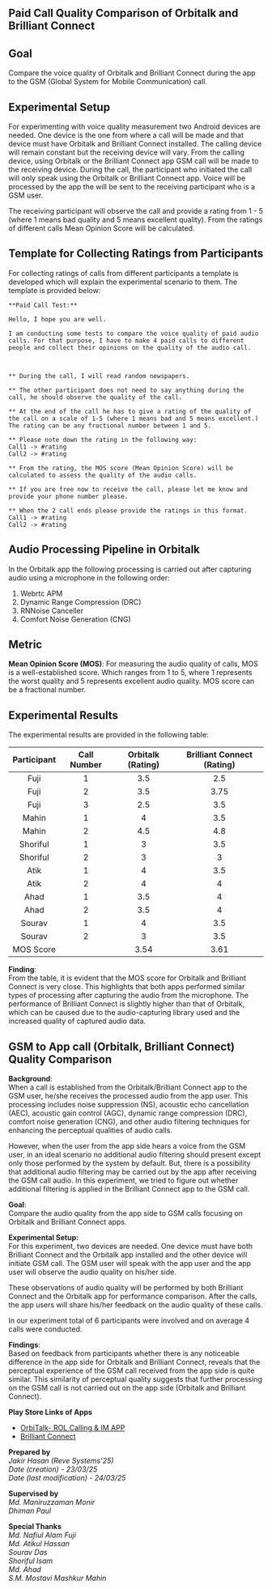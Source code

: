 ## Paid Call Quality Comparison of Orbitalk and Brilliant Connect

## Goal
Compare the voice quality of Orbitalk and Brilliant Connect during the app to the GSM (Global System for Mobile Communication) call.

## Experimental Setup
For experimenting with voice quality measurement two Android devices are needed. One device is the one from where a call will be made and that device must have Orbitalk and Brilliant Connect installed. The calling device will remain constant but the receiving device will vary. From the calling device, using Orbitalk or the Brilliant Connect app GSM call will be made to the receiving device. During the call, the participant who initiated the call will only speak using the Orbitalk or Brilliant Connect app. Voice will be processed by the app the will be sent to the receiving participant who is a GSM user.  

The receiving participant will observe the call and provide a rating from 1 - 5 (where 1 means bad quality and 5 means excellent quality). From the ratings of different calls Mean Opinion Score will be calculated.

## Template for Collecting Ratings from Participants
For collecting ratings of calls from different participants a template is developed which will explain the experimental scenario to them. The template is provided below:

```
**Paid Call Test:**

Hello, I hope you are well. 

I am conducting some tests to compare the voice quality of paid audio calls. For that purpose, I have to make 4 paid calls to different people and collect their opinions on the quality of the audio call. 



** During the call, I will read random newspapers.

** The other participant does not need to say anything during the call, he should observe the quality of the call.

** At the end of the call he has to give a rating of the quality of the call on a scale of 1-5 (where 1 means bad and 5 means excellent.) The rating can be any fractional number between 1 and 5. 

** Please note down the rating in the following way:
Call1 -> #rating 
Call2 -> #rating

** From the rating, the MOS score (Mean Opinion Score) will be calculated to assess the quality of the audio calls.

** If you are free now to receive the call, please let me know and provide your phone number please.

** When the 2 call ends please provide the ratings in this format.
Call1 -> #rating 
Call2 -> #rating
```

## Audio Processing Pipeline in Orbitalk
In the Orbitalk app the following processing is carried out after capturing audio using a microphone in the following order:
1. Webrtc APM
2. Dynamic Range Compression (DRC)
3. RNNoise Canceller
4. Comfort Noise Generation (CNG)

## Metric
**Mean Opinion Score (MOS)**: For measuring the audio quality of calls, MOS is a well-established score. Which ranges from 1 to 5, where 1 represents the worst quality and 5 represents excellent audio quality. MOS score can be a fractional number. 

## Experimental Results
The experimental results are provided in the following table:

| Participant | Call Number | Orbitalk (Rating) | Brilliant Connect (Rating) |
|:-----------:|:-----------:|:-----------------:|:--------------------------:|
| Fuji        | 1           | 3.5               | 2.5                        | 
| Fuji        | 2           | 3.5               | 3.75                       | 
| Fuji        | 3           | 2.5               | 3.5                        | 
| Mahin       | 1           | 4                 | 3.5                        | 
| Mahin       | 2           | 4.5               | 4.8                        | 
| Shoriful    | 1           | 3                 | 3.5                        | 
| Shoriful    | 2           | 3                 | 3                          | 
| Atik        | 1           | 4                 | 3.5                        | 
| Atik        | 2           | 4                 | 4                          | 
| Ahad        | 1           | 3.5               | 4                          | 
| Ahad        | 2           | 3.5               | 4                          | 
| Sourav      | 1           | 4                 | 3.5                        | 
| Sourav      | 2           | 3                 | 3.5                        | 
| MOS Score   |             | 3.54              | 3.61                       |


**Finding**:<br>
From the table, it is evident that the MOS score for Orbitalk and Brilliant Connect is very close. This highlights that both apps performed similar types of processing after capturing the audio from the microphone. The performance of Brilliant Connect is slightly higher than that of Orbitalk, which can be caused due to the audio-capturing library used and the increased quality of captured audio data. 


## GSM to App call (Orbitalk, Brilliant Connect) Quality Comparison

**Background**:<br>
When a call is established from the Orbitalk/Brilliant Connect app to the GSM user, he/she receives the processed audio from the app user. This processing includes noise suppression (NS), acoustic echo cancellation (AEC), acoustic gain control (AGC), dynamic range compression (DRC), comfort noise generation (CNG), and other audio filtering techniques for enhancing the perceptual qualities of audio calls.

However, when the user from the app side hears a voice from the GSM user, in an ideal scenario no additional audio filtering should present except only those performed by the system by default. But, there is a possibility that additional audio filtering may be carried out by the app after receiving the GSM call audio. In this experiment, we tried to figure out whether additional filtering is applied in the Brilliant Connect app to the GSM call.


**Goal**:<br> 
Compare the audio quality from the app side to GSM calls focusing on Orbitalk and Brilliant Connect apps.

**Experimental Setup:**<br>
For this experiment, two devices are needed. One device must have both Brilliant Connect and the Orbitalk app installed and the other device will initiate GSM call. The GSM user will speak with the app user and the app user will observe the audio quality on his/her side.

These observations of audio quality will be performed by both Brilliant Connect and the Orbitalk app for performance comparison. After the calls, the app users will share his/her feedback on the audio quality of these calls.

In our experiment total of 6 participants were involved and on average 4 calls were conducted.


**Findings**:<br>
Based on feedback from participants whether there is any noticeable difference in the app side for Orbitalk and Brilliant Connect, reveals that the perceptual experience of the GSM call received from the app side is quite similar. This similarity of perceptual quality suggests that further processing on the GSM call is not carried out on the app side (Orbitalk and Brilliant Connect).

**Play Store Links of Apps**<br>
* [OrbiTalk- ROL Calling & IM APP](https://play.google.com/store/apps/details?id=com.orbitalk.app&hl=en)
* [Brilliant Connect](https://play.google.com/store/apps/details?id=com.brilliant.connect.com.bd&hl=en) 

**Prepared by**<br>
*Jakir Hasan (Reve Systems'25)*<br>
*Date (creation) - 23/03/25*<br>
*Date (last modification) - 24/03/25*<br>

**Supervised by**<br>
*Md. Maniruzzaman Monir*<br>
*Dhiman Paul*<br>

**Special Thanks**<br>
*Md. Nafiul Alam Fuji*<br>
*Md. Atikul Hassan*<br>
*Sourav Das*<br>
*Shoriful Isam*<br>
*Md. Ahad*<br>
*S.M. Mostavi Mashkur Mahin*<br>
